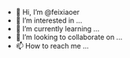 - 👋 Hi, I’m @feixiaoer
- 👀 I’m interested in ...
- 🌱 I’m currently learning ...
- 💞️ I’m looking to collaborate on ...
- 📫 How to reach me ...

<!---
feixiaoer/feixiaoer is a ✨ special ✨ repository because its `README.md` (this file) appears on your GitHub profile.
You can click the Preview link to take a look at your changes.
--->
